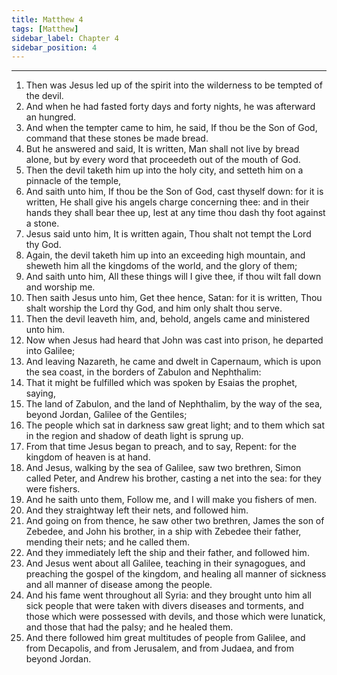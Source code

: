 ```yaml
---
title: Matthew 4
tags: [Matthew]
sidebar_label: Chapter 4
sidebar_position: 4
---
```


---
1. Then was Jesus led up of the spirit into the wilderness to be tempted of the devil.
2. And when he had fasted forty days and forty nights, he was afterward an hungred.
3. And when the tempter came to him, he said, If thou be the Son of God, command that these stones be made bread.
4. But he answered and said, It is written, Man shall not live by bread alone, but by every word that proceedeth out of the mouth of God.
5. Then the devil taketh him up into the holy city, and setteth him on a pinnacle of the temple,
6. And saith unto him, If thou be the Son of God, cast thyself down: for it is written, He shall give his angels charge concerning thee: and in their hands they shall bear thee up, lest at any time thou dash thy foot against a stone.
7. Jesus said unto him, It is written again, Thou shalt not tempt the Lord thy God.
8. Again, the devil taketh him up into an exceeding high mountain, and sheweth him all the kingdoms of the world, and the glory of them;
9. And saith unto him, All these things will I give thee, if thou wilt fall down and worship me.
10. Then saith Jesus unto him, Get thee hence, Satan: for it is written, Thou shalt worship the Lord thy God, and him only shalt thou serve.
11. Then the devil leaveth him, and, behold, angels came and ministered unto him.
12. Now when Jesus had heard that John was cast into prison, he departed into Galilee;
13. And leaving Nazareth, he came and dwelt in Capernaum, which is upon the sea coast, in the borders of Zabulon and Nephthalim:
14. That it might be fulfilled which was spoken by Esaias the prophet, saying,
15. The land of Zabulon, and the land of Nephthalim, by the way of the sea, beyond Jordan, Galilee of the Gentiles;
16. The people which sat in darkness saw great light; and to them which sat in the region and shadow of death light is sprung up.
17. From that time Jesus began to preach, and to say, Repent: for the kingdom of heaven is at hand.
18. And Jesus, walking by the sea of Galilee, saw two brethren, Simon called Peter, and Andrew his brother, casting a net into the sea: for they were fishers.
19. And he saith unto them, Follow me, and I will make you fishers of men.
20. And they straightway left their nets, and followed him.
21. And going on from thence, he saw other two brethren, James the son of Zebedee, and John his brother, in a ship with Zebedee their father, mending their nets; and he called them.
22. And they immediately left the ship and their father, and followed him.
23. And Jesus went about all Galilee, teaching in their synagogues, and preaching the gospel of the kingdom, and healing all manner of sickness and all manner of disease among the people.
24. And his fame went throughout all Syria: and they brought unto him all sick people that were taken with divers diseases and torments, and those which were possessed with devils, and those which were lunatick, and those that had the palsy; and he healed them.
25. And there followed him great multitudes of people from Galilee, and from Decapolis, and from Jerusalem, and from Judaea, and from beyond Jordan.